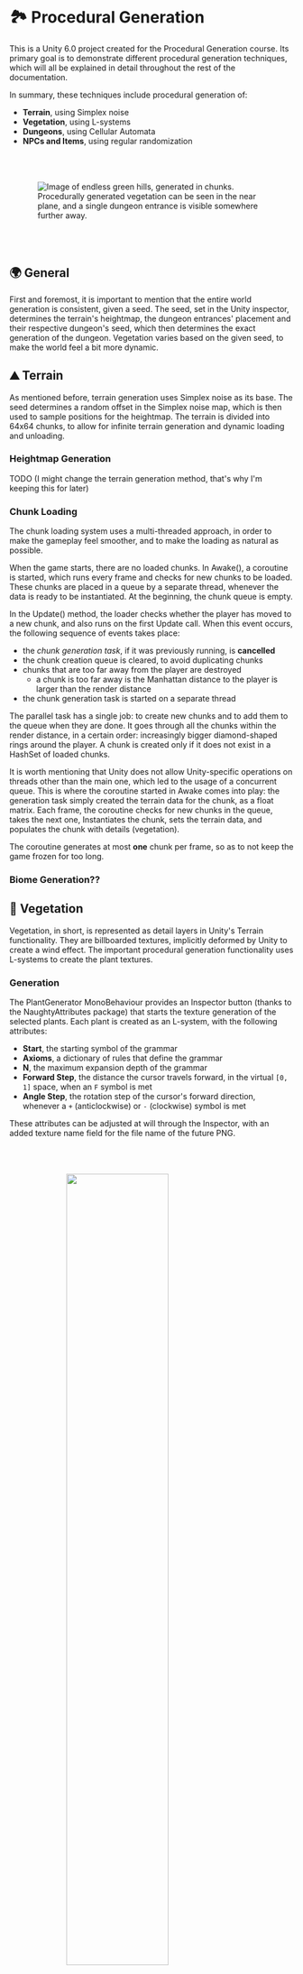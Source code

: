 # 🏞️️ Procedural Generation
This is a Unity 6.0 project created for the Procedural Generation course. Its primary goal is to demonstrate different procedural generation techniques, which will all be explained in detail throughout the rest of the documentation.

In summary, these techniques include procedural generation of:
 * **Terrain**, using Simplex noise
 * **Vegetation**, using L-systems
 * **Dungeons**, using Cellular Automata
 * **NPCs and Items**, using regular randomization

<!-- Insert a gif of the game here -->
<img src="DocumentationAssets/openworld.png" title="Open World generation" alt="Image of endless green hills, generated in chunks. Procedurally generated vegetation can be seen in the near plane, and a single dungeon entrance is visible somewhere further away.">

## 🌍 General
First and foremost, it is important to mention that the entire world generation is consistent, given a seed. The seed, set in the Unity inspector, determines the terrain's heightmap, the dungeon entrances' placement and their respective dungeon's seed, which then determines the exact generation of the dungeon. Vegetation varies based on the given seed, to make the world feel a bit more dynamic.

## ⛰️ Terrain
As mentioned before, terrain generation uses Simplex noise as its base. The seed determines a random offset in the Simplex noise map, which is then used to sample positions for the heightmap. The terrain is divided into 64x64 chunks, to allow for infinite terrain generation and dynamic loading and unloading.

### Heightmap Generation
TODO (I might change the terrain generation method, that's why I'm keeping this for later)

### Chunk Loading
The chunk loading system uses a multi-threaded approach, in order to make the gameplay feel smoother, and to make the loading as natural as possible.

When the game starts, there are no loaded chunks. In Awake(), a coroutine is started, which runs every frame and checks for new chunks to be loaded. These chunks are placed in a queue by a separate thread, whenever the data is ready to be instantiated. At the beginning, the chunk queue is empty.

In the Update() method, the loader checks whether the player has moved to a new chunk, and also runs on the first Update call. When this event occurs, the following sequence of events takes place:
 * the *chunk generation task*, if it was previously running, is **cancelled**
 * the chunk creation queue is cleared, to avoid duplicating chunks
 * chunks that are too far away from the player are destroyed
   * a chunk is too far away is the Manhattan distance to the player is larger than the render distance
 * the chunk generation task is started on a separate thread

The parallel task has a single job: to create new chunks and to add them to the queue when they are done. It goes through all the chunks within the render distance, in a certain order: increasingly bigger diamond-shaped rings around the player. A chunk is created only if it does not exist in a HashSet of loaded chunks.

It is worth mentioning that Unity does not allow Unity-specific operations on threads other than the main one, which led to the usage of a concurrent queue. This is where the coroutine started in Awake comes into play: the generation task simply created the terrain data for the chunk, as a float matrix. Each frame, the coroutine checks for new chunks in the queue, takes the next one, Instantiates the chunk, sets the terrain data, and populates the chunk with details (vegetation).

The coroutine generates at most **one** chunk per frame, so as to not keep the game frozen for too long.

### Biome Generation??


## 🌿 Vegetation
Vegetation, in short, is represented as detail layers in Unity's Terrain functionality. They are billboarded textures, implicitly deformed by Unity to create a wind effect. The important procedural generation functionality uses L-systems to create the plant textures.

### Generation
The PlantGenerator MonoBehaviour provides an Inspector button (thanks to the NaughtyAttributes package) that starts the texture generation of the selected plants. Each plant is created as an L-system, with the following attributes:
 * **Start**, the starting symbol of the grammar
 * **Axioms**, a dictionary of rules that define the grammar
 * **N**, the maximum expansion depth of the grammar
 * **Forward Step**, the distance the cursor travels forward, in the virtual `[0, 1]` space, when an `F` symbol is met
 * **Angle Step**, the rotation step of the cursor's forward direction, whenever a `+` (anticlockwise) or `-` (clockwise) symbol is met

These attributes can be adjusted at will through the Inspector, with an added texture name field for the file name of the future PNG.

<img src="DocumentationAssets/plantGenerationUI.png" width="60%">

For a plant, we need to use a virtual cursor and keep track of its position and forward direction, in order to draw the plant in a virtual 2D normalized `[0, 1]` space. Afterwards, we can scale this space to a specific texture size and draw the pixels individually.

The cursor is initially set to `(x, y) = (0.5, 0.0)`, meaning the bottom center of the virtual space, and the Vector2 forward direction is set to the straight upward direction `(x, y) = (0.0, 1.0)`.

The algorithm works as such:
1. For N iterations, the start symbol is expanded by applying the axioms
2. The resulting sequence is iterated through, character by character
3. Each character applies another action to the cursor:
   1. **F** draws a line between the cursor's position and the point after adding up the forward direction (explained below)
   2. **+** rotates the forward direction counter clockwise
   3. **-** rotates the forward direction clockwise
   4. **[** pushes the cursor's current position and forward vector to a stack
   5. **]** retrieves the cursor's position and forward vector from the stack
4. The final texture is saved to a PNG file and used as a detail texture for the Terrain component

#### Drawing a line
We are given a position in `[0, 1]` and a forward direction, from which we need to create a continuous line in a texture. Using a *Divide et impera* algorithm, we compute the start and end points of the line, and then:
1. The middle of the line is computed and scaled to texture coordinates
2. If the pixel has already been filled, return
3. Otherwise, draw the pixel, mark it as drawn, and split the problem in two smaller ones: drawing the line between the start and the middle points, and drawing the line between the middle and end points

<img src="DocumentationAssets/plants.png" style="border-radius: 100px">

### Terrain Placement
The vegetation is placed on the terrain during the coroutine instantiation phase. A number of iterations is chosen, and for each one, a random point on the current chunk's surface is selected. A small 3x3 area around that point's detail map is then filled with a high detail value.

## 🏰 Dungeons
Dungeon generation has 2 parts to it: the seed-based entrance generation in the overworld, and the seed-based dungeon layout generation in a separate scene. We will discuss both algorithms in this section.

### Entrance Placement
To place the dungeon entrances deterministically based on a given seed, in the Awake function, many random offsets are determined: for the existence within a chunk, for its position within the chunk, its rotation, and for each character of the dungeon-specific seed.

Instead of a noise function to determine the positions of the dungeon entrances, the implementation consists of a function that reads the chunk's coordinates, applies the builtin hashing function of the Vector2Int type, and applies modulo by a certain number. If the result is equal to 0, a dungeon is generated on that chunk. The higher the modulo value, the smaller the chance.

This is based on the hope that the builtin hash function of the Vector2Int type tries its best to uniformly distribute values across its entire range of values, in order to make hash tables more balanced.

<img src="DocumentationAssets/dungeonEntranceGenerator.png">

### Generation
The generation of the dungeon itself is quite complex, is deterministic based on the dungeon-specific seed, and has numerous steps which will be explained one by one. At it's core:
1. An NxN grid is generated and each cell is randomly filled with either a 0 or a 1, with an equal chance
2. A Cellular Automata algorithm is applied for M iterations
3. Each cell equal to 1 (alive cell) is expanded in the four cardinal directions, in order to make the dungeon more connected
4. If there still are more than 2 disjoint rooms, connect all of them together by creating corridors
5. Populate the floor tiles with a dungeon entrance and content
6. Create the dungeon geometry

#### Creating the raw dungeon layout
First, choose a grid size between 8 and 64, and create a square matrix of this size. Then, Fill all cells with either a 0 or a 1, where 0 means a wall (or a dead cell in the Game of Life), and 1 means a floor tile (or an alive cell). Afterwards, for 10 iterations, apply the following rules to the grid ([source](https://en.wikipedia.org/wiki/Conway%27s_Game_of_Life#Rules)):
 * Any live cell with fewer than two live neighbours dies, as if caused by underpopulation.
 * Any live cell with two or three live neighbours lives on to the next generation.
 * Any live cell with more than three live neighbours dies, as if by overpopulation.
 * Any dead cell with exactly three live neighbours becomes a live cell, as if by reproduction.

At the end, we obtain a pretty organic-looking dungeon layout, however, there are many instances of floor tiles being adjacent only diagonally, which creates a lot of disjoint rooms.

An easy initial fix to significantly reduce the number of disjoint rooms is to expand each floor/alive tile in each of the four cardinal directions, making the layout a bit beefier.

#### Connecting the rooms with corridors
In order to have a fully functional layout, and to avoid instances of the entrance being generated in a very small, enclosed room (when there could be larger rooms disconnected from the current one), we need to devise an algorithm to create **corridors** between disjoint rooms. The goal is to have all contiguous areas of 1s in the matrix be connected by 'lines' made of 2s in the matrix.

First, we need to apply a BFS fill through each contiguous floor area, which we'll call a room, and index it with a number from 1 to the total room count. In a new matrix of the same size, we'll mark each tile as visited, and with the corresponding room index.

Then we'll create the data structure for the [Union-Find](https://en.wikipedia.org/wiki/Disjoint-set_data_structure) algorithm. This consists of a vector where `v[i] = i` where i goes from 1 to the total room count. This will be used to keep track of which rooms are connected with which, and the value at a position represents the 'root' room (initially, each room's root is itself). Whenever we connect 2 rooms, we update one of the rooms' root to be the other's root, such that, at the end, all rooms will have the same root, meaning they are all connected.

Afterwards, using a queue, we do another BFS search through the entire matrix, but this time, the initial elements in the queue are ALL the floor tiles in the matrix. This results in offering an equal chance for all rooms to intersect, and finding the shortest path between each disjoint pair of rooms. When an intersection between 2 disjoint rooms occurs, we connect them in the union-find data structure, and fill the matrix with 2s on the visited cells path that leads back to the original room.

After the entire matrix is crossed, we obtain a [Minimum-Spanning Tree](https://en.wikipedia.org/wiki/Minimum_spanning_tree) of all the rooms. It can be proven that this, at its core, is equivalent to [Kruskal's algorithm](https://en.wikipedia.org/wiki/Kruskal%27s_algorithm) of finding the minimum spanning tree, if we think about how BFS works on graphs: it's used to find the shortest distance between 2 nodes in an unweighted graph. The intersections will always occur in an order increasing by length, and a corridor (edge) is created only if the 2 rooms haven't already been connected, which are the core principles of Kruskal's algorithm.

<img src="DocumentationAssets/dungeonLayout.png" width="80%" style="margin: auto">

#### Populating the dungeon
After the raw layout generation segment, populating the dungeon with content is much simpler. First, we need to find an entrance. This is done by choosing a random floor tile and marking it with a 3 in the dungeon matrix. This is where the player will spawn when they enter the dungeon from the overworld, and also the only way the player can exit the dungeon.

Then, we iterate through all remaining floor tiles, and for each one, we generate a random float between 0 and 100. This number is used to decide that floor tile is either a:
 * **loot tile**, 15% chance, value 4 in the matrix
 * **enemy tile**, 10% chance, value 5 in the matrix
 * **trap tile**, 5% chance, value 6 in the matrix

There's also a check for each tile that, if in close proximity to the entrance, leaves the floor tile untouched. 

#### Creating the geometry
This geometry generation is done by crossing the dungeon matrix twice. During the first pass, each non-wall tile is transformed into a world space position, and the appropriate tile prefab is instantiated.

The second pass takes care of placing walls around the floor and corridor tiles. A big wall is placed between a floor/corridor tile and a wall (or at the edge of the matrix), while a small ceiling wall is placed between a floor tile and a corridor tile.

<img src="DocumentationAssets/dungeonInside.png">


## 🏹 NPCs and Items
The final major procedurally generated game element are NPCs and items. Each entity type has a set of traits that describe the item, such as a name, type, damage, health and more. The process of generating a random entity is described below.

### Generation
NPCs and items can only appear on their designated dungeon tiles. Each loot tile has a RandomItem GameObject on top of it, and each enemy tile has a RandomNpc GameObject on it. On Awake, these entities are created deterministically based on the dungeon's seed, similar to the dungeon layout generation.

The generation algorithm is simple:
 * item types and NPC names and classes are chosen at random from a set of predefined values
 * numerical values, such as health and damage, are chosen randomly from a predetermined range
 * item rarity is determined based on a percentage chance, similar to the different dungeon floor types

<img src="DocumentationAssets/loot.png" width="80%">
<img src="DocumentationAssets/enemies.png" width="80%" style="margin-top: 10px">


## Conclusion
There is a lot of work that still needs to be done in order to make the game fun: create an end goal for the dungeons (such as a boss fight or a treasure room), make the overworld interesting by adding fauna, caves and more structures, and of course, add some gameplay mechanics, textures and models (and many, many more).

This is more of a proof-of-concept project that showcases what can be achieved using procedural generation and minimal manual intervention, leading to organic terrain and dungeons, and creates a practically infinite amount of game content. Sure it can get repetitive due to the rules created to control the randomness factor in favour of playability, but it's an issue that naturally arises from this tradeoff.

<style>
img {
  padding: inherit;
  margin:auto;
  display: block;
}
</style>
